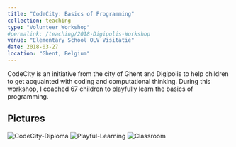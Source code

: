 ```yaml
---
title: "CodeCity: Basics of Programming"
collection: teaching
type: "Volunteer Workshop"
#permalink: /teaching/2018-Digipolis-Workshop
venue: "Elementary School OLV Visitatie"
date: 2018-03-27
location: "Ghent, Belgium"
---
```


CodeCity is an initiative from the city of Ghent and Digipolis to help children to get acquainted with coding and computational thinking. During this workshop, I coached 67 children to playfully learn the basics of programming. 

## Pictures

![CodeCity-Diploma](https://riensonck.github.io/images/Digipolis-Diploma-blur.jpg)
![Playful-Learning](https://riensonck.github.io/images/Digipolis-blur2.jpg)
![Classroom](https://riensonck.github.io/images/Digipolis-blur1.jpg)
